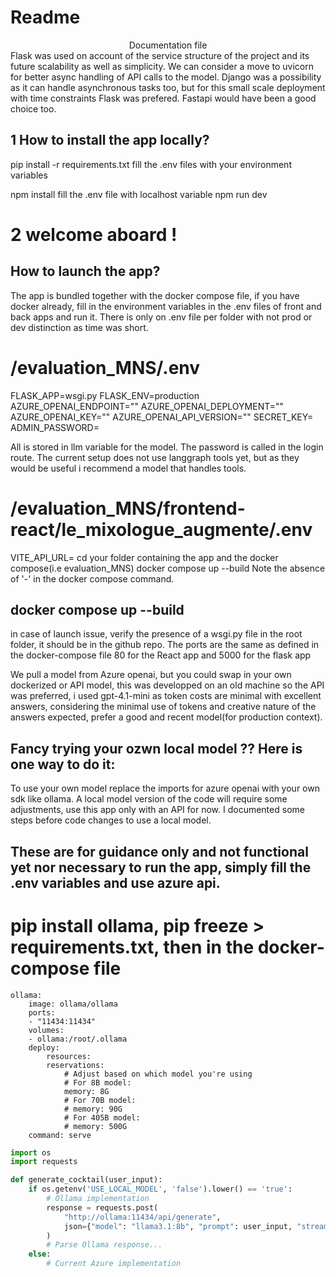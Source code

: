 
# Readme

<center>Documentation file</center>
Flask was used on account of the service structure of the project and its future scalability as well as simplicity.
We can consider a move to uvicorn for better async handling of API calls to the model.
Django was a possibility as it can handle asynchronous tasks too, but for this small scale deployment with time constraints Flask was prefered.
Fastapi would have been a good choice too.

## 1 How to install the app locally?

pip install -r requirements.txt
fill the .env files with your environment variables

npm install 
fill the .env file with localhost variable
npm run dev

# 2 welcome aboard !
## How to launch the app?

The app is bundled together with the docker compose file, if you have docker already, fill in the environment variables 
in the .env files of front and back apps and run it.
There is only on .env file per folder with not prod or dev distinction as time was short.

# /evaluation_MNS/.env

FLASK_APP=wsgi.py
FLASK_ENV=production
AZURE_OPENAI_ENDPOINT=""
AZURE_OPENAI_DEPLOYMENT=""
AZURE_OPENAI_KEY=""
AZURE_OPENAI_API_VERSION=""
SECRET_KEY=
ADMIN_PASSWORD=


All is stored in llm variable for the model.
The password is called in the login route.
The current setup does not use langgraph tools yet, but as they would be useful i recommend a model that handles tools.


# /evaluation_MNS/frontend-react/le_mixologue_augmente/.env

VITE_API_URL=
cd your folder containing the app and the docker compose(i.e evaluation_MNS)
docker compose up --build
Note the absence of '-' in the docker compose command.

## docker compose up --build


in case of launch issue, verify the presence of a wsgi.py file in the root folder, it should be in the github repo.
The ports are the same as defined in the docker-compose file 80 for the React app and 5000 for the flask app

We pull a model from Azure openai, but you could swap in your own dockerized or API model, 
this was developped on an old machine so the API was preferred, i used gpt-4.1-mini as token costs are minimal
with excellent answers, considering the minimal use of tokens and creative nature of the answers expected,
prefer a good and recent model(for production context).


## Fancy trying your ozwn local model ?? Here is one way to do it:

To use your own model replace the imports for azure openai with your own sdk like ollama.
A local model version of the code will require some adjustments, use this app only with an API for now.
I documented some steps before code changes to use a local model.
## These are for guidance only and not functional yet nor necessary to run the app, simply fill the .env variables and use azure api.

# pip install ollama, pip freeze > requirements.txt, then in the docker-compose file
    ollama:
        image: ollama/ollama
        ports:
        - "11434:11434"
        volumes:
        - ollama:/root/.ollama
        deploy:
            resources:
            reservations:
                # Adjust based on which model you're using
                # For 8B model:
                memory: 8G
                # For 70B model:
                # memory: 90G
                # For 405B model:
                # memory: 500G
        command: serve


```python
import os
import requests

def generate_cocktail(user_input):
    if os.getenv('USE_LOCAL_MODEL', 'false').lower() == 'true':
        # Ollama implementation
        response = requests.post(
            "http://ollama:11434/api/generate",
            json={"model": "llama3.1:8b", "prompt": user_input, "stream": False}
        )
        # Parse Ollama response...
    else:
        # Current Azure implementation